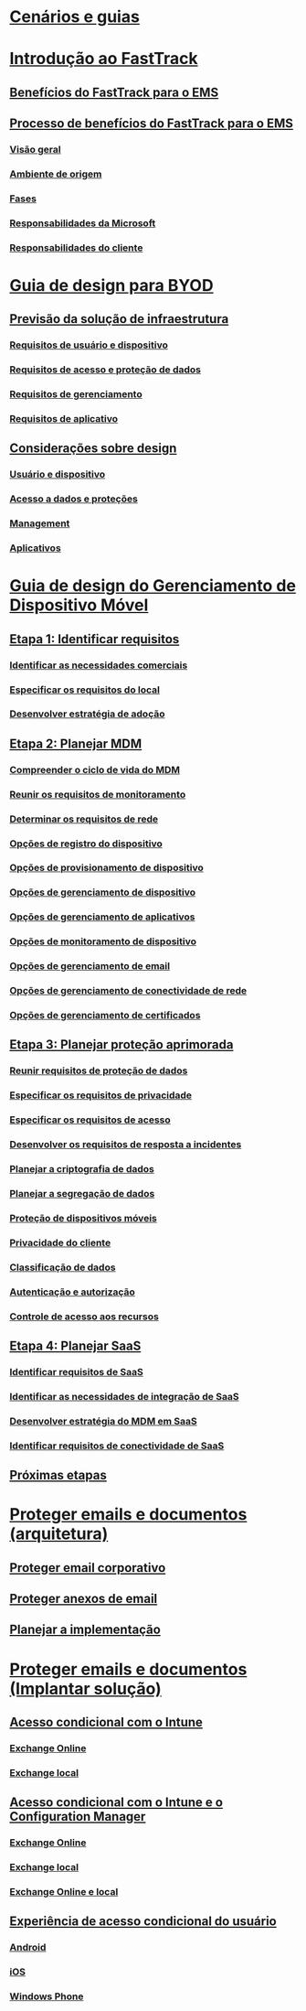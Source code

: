 # [Cenários e guias](scenarios-guides.md)

# [Introdução ao FastTrack](enterprise-mobility-fasttrack-program.md)
## [Benefícios do FastTrack para o EMS](fasttrack-center-benefit-for-enterprise-mobility-suite-ems.md)
## [Processo de benefícios do FastTrack para o EMS](fasttrack-center-benefit-process-for-enterprise-mobility-suite-ems.md)
### [Visão geral](fasttrack-center-benefit-process-for-ems-overview.md)
### [Ambiente de origem](fasttrack-center-benefit-process-for-ems-environment-expectations.md)
### [Fases](fasttrack-center-benefit-process-for-ems-phases.md)
### [Responsabilidades da Microsoft](fasttrack-center-benefit-process-for-ems-microsoft-responsibilities.md)
### [Responsabilidades do cliente](fasttrack-center-benefit-process-for-ems-your-responsibilities.md)

# [Guia de design para BYOD](byod-design-considerations-guide.md)
## [Previsão da solução de infraestrutura](byod-envisioning-the-byod-infrastructure-solution.md)
### [Requisitos de usuário e dispositivo](byod-user-device-reqs.md)
### [Requisitos de acesso e proteção de dados](byod-data-access-protection-reqs.md)
### [Requisitos de gerenciamento](byod-management-reqs.md)
### [Requisitos de aplicativo](byod-app-reqs.md)
## [Considerações sobre design](byod-design-considerations.md)
### [Usuário e dispositivo](byod-user-and-device-considerations.md)
### [Acesso a dados e proteções](byod-data-access-and-protection-considerations.md)
### [Management](byod-management-considerations.md)
### [Aplicativos](byod-app-considerations.md)

# [Guia de design do Gerenciamento de Dispositivo Móvel](mdm-design-considerations-guide.md)
## [Etapa 1: Identificar requisitos](mdm-step-1-identify-your-mobile-device-management-requirements.md)
### [Identificar as necessidades comerciais](mdm-identify-business-needs.md)
### [Especificar os requisitos do local](mdm-specify-mdm-location-requirements.md)
### [Desenvolver estratégia de adoção](mdm-develop-mdm-adoption-strategy.md)
## [Etapa 2: Planejar MDM](mdm-step-2-plan-for-mobile-device-management.md)
### [Compreender o ciclo de vida do MDM](mdm-understand-mdm-lifecycle.md)
### [Reunir os requisitos de monitoramento](mdm-gather-monitoring-requirements.md)
### [Determinar os requisitos de rede](mdm-determine-network-requirements.md)
### [Opções de registro do dispositivo](mdm-device-enrollment-options.md)
### [Opções de provisionamento de dispositivo](mdm-device-provisioning-options.md)
### [Opções de gerenciamento de dispositivo](mdm-device-management-options.md)
### [Opções de gerenciamento de aplicativos](mdm-application-management-options.md)
### [Opções de monitoramento de dispositivo](mdm-device-monitoring-options.md)
### [Opções de gerenciamento de email](mdm-email-management-options.md)
### [Opções de gerenciamento de conectividade de rede](mdm-network-connectivity-management-options.md)
### [Opções de gerenciamento de certificados](mdm-certificate-management-options.md)
## [Etapa 3: Planejar proteção aprimorada](mdm-step-3-plan-enhancing-mobile-devices-protection.md)
### [Reunir requisitos de proteção de dados](mdm-gather-data-protection-requirements.md)
### [Especificar os requisitos de privacidade](mdm-specify-privacy-requirements.md)
### [Especificar os requisitos de acesso](mdm-specify-your-access-requirements.md)
### [Desenvolver os requisitos de resposta a incidentes](mdm-develop-incident-response-requirements.md)
### [Planejar a criptografia de dados](mdm-data-encryption.md)
### [Planejar a segregação de dados](mdm-data-segregation.md)
### [Proteção de dispositivos móveis](mdm-hardening-mobile-devices.md)
### [Privacidade do cliente](mdm-client-privacy.md)
### [Classificação de dados](mdm-data-classification.md)
### [Autenticação e autorização](mdm-authentication-authorization.md)
### [Controle de acesso aos recursos](mdm-access-control-resources.md)
## [Etapa 4: Planejar SaaS](mdm-step-4-plan-for-software-as-a-service-mobile-device-management.md)
### [Identificar requisitos de SaaS](mdm-identify-saas-requirements.md)
### [Identificar as necessidades de integração de SaaS](mdm-identify-saas-solution-infrastructure-integration-needs.md)
### [Desenvolver estratégia do MDM em SaaS](mdm-develop-saas-mdm-strategy.md)
### [Identificar requisitos de conectividade de SaaS](mdm-identify-saas-connectivity-requirements.md)
## [Próximas etapas](mdm-next-steps-and-additional-resources.md)

# [Proteger emails e documentos (arquitetura)](architecture-guidance-for-protecting-company-email-and-documents.md)
## [Proteger email corporativo](protect-corporate-email-documents.md)
## [Proteger anexos de email](protect-email-attachments.md)
## [Planejar a implementação](implement-solution.md)

# [Proteger emails e documentos (Implantar solução)](learn-how-to-deploy-a-solution-for-protecting-company-email-and-documents)
## [Acesso condicional com o Intune](conditional-access-intune.md)
### [Exchange Online](conditional-access-intune-exchange-online.md)
### [Exchange local](conditional-access-intune-exchange.md)
## [Acesso condicional com o Intune e o Configuration Manager](conditional-access-intune-configmgr.md)
### [Exchange Online](conditional-access-intune-configmgr-exchange-online.md)
### [Exchange local](conditional-access-intune-configmgr-exchange.md)
### [Exchange Online e local](conditional-access-intune-configmgr-coexist.md)
## [Experiência de acesso condicional do usuário](end-user-experience-conditional-access.md)
### [Android](end-user-experience-conditional-access-android.md)
### [iOS](end-user-experience-conditional-access-ios.md)
### [Windows Phone](end-user-experience-conditional-access-winphone.md)

<!--HONumber=Apr16_HO2-->


